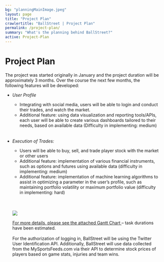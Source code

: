 ```yaml
---
bg: "planningMainImage.jpeg"
layout: page
title: "Project Plan"
crawlertitle: "BallStreet | Project Plan"
permalink: /project-plan/
summary: "What's the planning behind BallStreet?"
active: Project-Plan
---
```

# Project Plan
The project was started originally in January and the project duration will be approximately 3 months.  Over the course the next few months, the following features will be developed:<br>
<ul>
<li><i>User Profile</i></li>
<ul><li>Integrating with social media, users will be able to login and conduct their trades, and watch the market.</li>
<li>Additional feature:  using data visualization and reporting tools/APIs, each user will be able to create various dashboards tailored to their needs, based on available data (Difficulty in implementing:  medium)</li></ul><br><br>
<li><i>Execution of Trades:</i></li>
<ul><li>Users will be able to buy, sell, and trade player stock with the market or other users </li>
<li>Additional feature:  implementation of various financial instruments, such as options and futures using available data (difficulty in implementing:  medium)</li>
<li>Additional feature:  implementation of machine learning algorithms to assist in optimizing a parameter in the user’s profile, such as maintaining portfolio volatility or maximum portfolio value (difficulty in implementing:  hard)</li></ul><br><br>

<br>
<a href="https://zsirohey.github.io/CS2212-Team5/assets/images/2212_Project_Plan.pdf">
<img src= "/CS2212-Team5/assets/images/ganttchart.png" align = "left"/>
<br>

For more details, please see the attached <a href="https://zsirohey.github.io/CS2212-Team5/assets/images/2212_Project_Plan.pdf" target = "_blank"> Gantt Chart </a> – task durations have been estimated.
<br><br>
For the authorization of logging in, BallStreet will be using the Twitter User Identification API. Additionally, BallStreet will use data collected from the MySportsFeeds.com via their API to determine stock prices of players based on game stats, injuries and team wins. 
